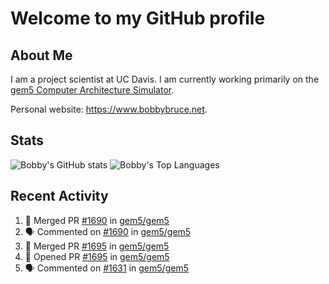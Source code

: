 # Welcome to my GitHub profile

## About Me

I am a project scientist at UC Davis. I am currently working primarily on the [gem5 Computer Architecture Simulator](https://github.com/gem5).

Personal website: <https://www.bobbybruce.net>.

## Stats

![Bobby's GitHub stats](https://github-readme-stats.vercel.app/api?username=bobbyrbruce&show_icons=true&theme=responsive&include_all_commits=true&count_private=true&show=reviews&disable_animations=true)
![Bobby's Top Languages ](https://github-readme-stats.vercel.app/api/top-langs/?username=bobbyrbruce&layout=compact&theme=responsive&count_private=true&langs_count=10&disable_animations=true)

## Recent Activity

<!--START_SECTION:activity-->
1. 🎉 Merged PR [#1690](https://github.com/gem5/gem5/pull/1690) in [gem5/gem5](https://github.com/gem5/gem5)
2. 🗣 Commented on [#1690](https://github.com/gem5/gem5/pull/1690#issuecomment-2427547577) in [gem5/gem5](https://github.com/gem5/gem5)
3. 🎉 Merged PR [#1695](https://github.com/gem5/gem5/pull/1695) in [gem5/gem5](https://github.com/gem5/gem5)
4. 💪 Opened PR [#1695](https://github.com/gem5/gem5/pull/1695) in [gem5/gem5](https://github.com/gem5/gem5)
5. 🗣 Commented on [#1631](https://github.com/gem5/gem5/pull/1631#issuecomment-2425437480) in [gem5/gem5](https://github.com/gem5/gem5)
<!--END_SECTION:activity-->
